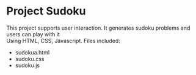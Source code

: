# Project Sudoku

This project supports user interaction. It generates sudoku problems and users can play with it   
Using HTML, CSS, Javascript. 
Files included:  
  - sudokua.html 
  - sudoku.css 
  - sudoku.js 
